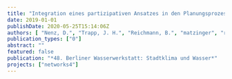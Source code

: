 ```yaml
---
title: "Integration eines partizipativen Ansatzes in den Planungsprozess"
date: 2019-01-01
publishDate: 2020-05-25T15:14:06Z
authors: [ "Nenz, D.", "Trapp, J. H.", "Reichmann, B.", "matzinger", "rouault", "Anterola, J.", "Gunkel, M.", "Winker, M." ]
publication_types: ["0"]
abstract: ""
featured: false
publication: "*48. Berliner Wasserwerkstatt: Stadtklima und Wasser*"
projects: ["networks4"]
---
```


